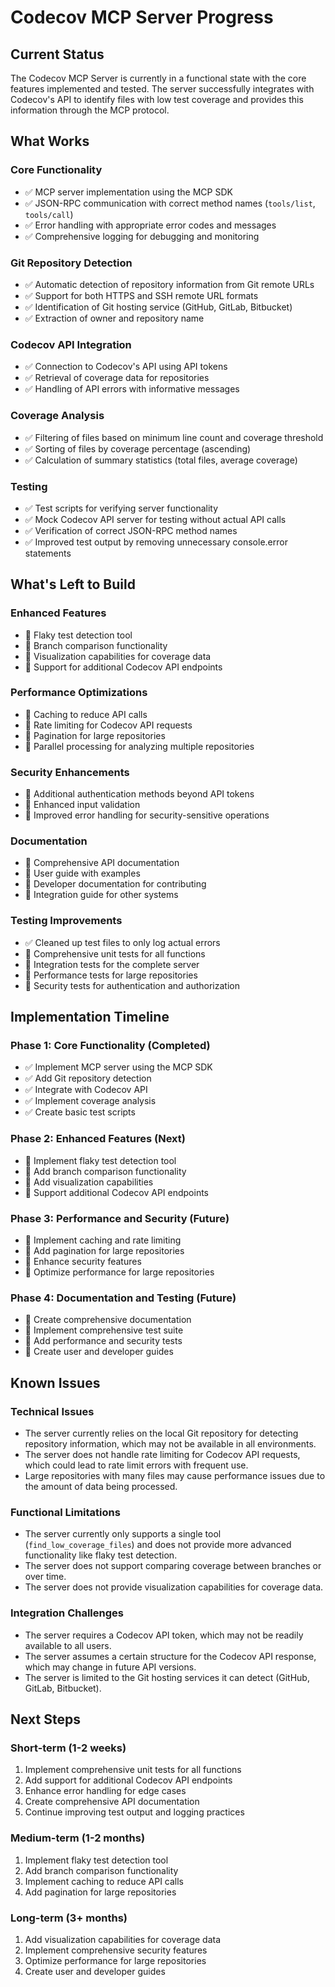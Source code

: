 # Codecov MCP Server Progress

## Current Status
The Codecov MCP Server is currently in a functional state with the core features implemented and tested. The server successfully integrates with Codecov's API to identify files with low test coverage and provides this information through the MCP protocol.

## What Works

### Core Functionality
- ✅ MCP server implementation using the MCP SDK
- ✅ JSON-RPC communication with correct method names (`tools/list`, `tools/call`)
- ✅ Error handling with appropriate error codes and messages
- ✅ Comprehensive logging for debugging and monitoring

### Git Repository Detection
- ✅ Automatic detection of repository information from Git remote URLs
- ✅ Support for both HTTPS and SSH remote URL formats
- ✅ Identification of Git hosting service (GitHub, GitLab, Bitbucket)
- ✅ Extraction of owner and repository name

### Codecov API Integration
- ✅ Connection to Codecov's API using API tokens
- ✅ Retrieval of coverage data for repositories
- ✅ Handling of API errors with informative messages

### Coverage Analysis
- ✅ Filtering of files based on minimum line count and coverage threshold
- ✅ Sorting of files by coverage percentage (ascending)
- ✅ Calculation of summary statistics (total files, average coverage)

### Testing
- ✅ Test scripts for verifying server functionality
- ✅ Mock Codecov API server for testing without actual API calls
- ✅ Verification of correct JSON-RPC method names
- ✅ Improved test output by removing unnecessary console.error statements

## What's Left to Build

### Enhanced Features
- 🔲 Flaky test detection tool
- 🔲 Branch comparison functionality
- 🔲 Visualization capabilities for coverage data
- 🔲 Support for additional Codecov API endpoints

### Performance Optimizations
- 🔲 Caching to reduce API calls
- 🔲 Rate limiting for Codecov API requests
- 🔲 Pagination for large repositories
- 🔲 Parallel processing for analyzing multiple repositories

### Security Enhancements
- 🔲 Additional authentication methods beyond API tokens
- 🔲 Enhanced input validation
- 🔲 Improved error handling for security-sensitive operations

### Documentation
- 🔲 Comprehensive API documentation
- 🔲 User guide with examples
- 🔲 Developer documentation for contributing
- 🔲 Integration guide for other systems

### Testing Improvements
- ✅ Cleaned up test files to only log actual errors
- 🔲 Comprehensive unit tests for all functions
- 🔲 Integration tests for the complete server
- 🔲 Performance tests for large repositories
- 🔲 Security tests for authentication and authorization

## Implementation Timeline

### Phase 1: Core Functionality (Completed)
- ✅ Implement MCP server using the MCP SDK
- ✅ Add Git repository detection
- ✅ Integrate with Codecov API
- ✅ Implement coverage analysis
- ✅ Create basic test scripts

### Phase 2: Enhanced Features (Next)
- 🔲 Implement flaky test detection tool
- 🔲 Add branch comparison functionality
- 🔲 Add visualization capabilities
- 🔲 Support additional Codecov API endpoints

### Phase 3: Performance and Security (Future)
- 🔲 Implement caching and rate limiting
- 🔲 Add pagination for large repositories
- 🔲 Enhance security features
- 🔲 Optimize performance for large repositories

### Phase 4: Documentation and Testing (Future)
- 🔲 Create comprehensive documentation
- 🔲 Implement comprehensive test suite
- 🔲 Add performance and security tests
- 🔲 Create user and developer guides

## Known Issues

### Technical Issues
- The server currently relies on the local Git repository for detecting repository information, which may not be available in all environments.
- The server does not handle rate limiting for Codecov API requests, which could lead to rate limit errors with frequent use.
- Large repositories with many files may cause performance issues due to the amount of data being processed.

### Functional Limitations
- The server currently only supports a single tool (`find_low_coverage_files`) and does not provide more advanced functionality like flaky test detection.
- The server does not support comparing coverage between branches or over time.
- The server does not provide visualization capabilities for coverage data.

### Integration Challenges
- The server requires a Codecov API token, which may not be readily available to all users.
- The server assumes a certain structure for the Codecov API response, which may change in future API versions.
- The server is limited to the Git hosting services it can detect (GitHub, GitLab, Bitbucket).

## Next Steps

### Short-term (1-2 weeks)
1. Implement comprehensive unit tests for all functions
2. Add support for additional Codecov API endpoints
3. Enhance error handling for edge cases
4. Create comprehensive API documentation
5. Continue improving test output and logging practices

### Medium-term (1-2 months)
1. Implement flaky test detection tool
2. Add branch comparison functionality
3. Implement caching to reduce API calls
4. Add pagination for large repositories

### Long-term (3+ months)
1. Add visualization capabilities for coverage data
2. Implement comprehensive security features
3. Optimize performance for large repositories
4. Create user and developer guides
